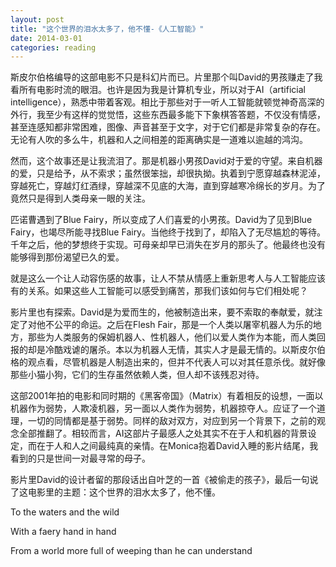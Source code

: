```yaml
---
layout: post
title: "这个世界的泪水太多了，他不懂-《人工智能》"
date: 2014-03-01
categories: reading
---
```


斯皮尔伯格编导的这部电影不只是科幻片而已。片里那个叫David的男孩赚走了我看所有电影时流的眼泪。也许是因为我是计算机专业，所以对于AI（artificial intelligence），熟悉中带着客观。相比于那些对于一听人工智能就顿觉神奇高深的外行，我至少有这样的觉觉悟，这些东西最多能下下象棋答答题，不仅没有情感，甚至连感知都非常困难，图像、声音甚至于文字，对于它们都是非常复杂的存在。无论有人吹的多么牛，机器和人之间相差的距离确实是一道难以逾越的鸿沟。

然而，这个故事还是让我流泪了。那是机器小男孩David对于爱的守望。来自机器的爱，只是给予，从不索求；虽然很笨拙，却很执拗。执着到宁愿穿越森林泥淖，穿越死亡，穿越灯红酒绿，穿越深不见底的大海，直到穿越寒冷绵长的岁月。为了竟然只是得到人类母亲一眼的关注。

匹诺曹遇到了Blue Fairy，所以变成了人们喜爱的小男孩。David为了见到Blue Fairy，也竭尽所能寻找Blue Fairy。当他终于找到了，却陷入了无尽尴尬的等待。千年之后，他的梦想终于实现。可母亲却早已消失在岁月的那头了。他最终也没有能够得到那份渴望已久的爱。

就是这么一个让人动容伤感的故事，让人不禁从情感上重新思考人与人工智能应该有的关系。如果这些人工智能可以感受到痛苦，那我们该如何与它们相处呢？

影片里也有探索。David是为爱而生的，他被制造出来，要不索取的奉献爱，就注定了对他不公平的命运。之后在Flesh Fair，那是一个人类以屠宰机器人为乐的地方，那些为人类服务的保姆机器人、性机器人，他们以爱人类作为本能，而人类回报的却是冷酷戏谑的屠杀。本以为机器人无情，其实人才是最无情的。以斯皮尔伯格的观点看，尽管机器是人制造出来的，但并不代表人可以对其任意杀伐。就好像那些小猫小狗，它们的生存虽然依赖人类，但人却不该残忍对待。

这部2001年拍的电影和同时期的《黑客帝国》（Matrix）有着相反的设想，一面以机器作为弱势，人欺凌机器，另一面以人类作为弱势，机器掠夺人。应证了一个道理，一切的同情都是基于弱势。同样的敌对双方，对应到另一个背景下，之前的观念全部推翻了。相较而言，AI这部片子最感人之处其实不在于人和机器的背景设定，而在于人和人之间最纯真的亲情。在Monica抱着David入睡的影片结尾，我看到的只是世间一对最寻常的母子。

影片里David的设计者留的那段话出自叶芝的一首《被偷走的孩子》，最后一句说了这电影里的主题：这个世界的泪水太多了，他不懂。


To the waters and the wild

With a faery hand in hand

From a world more full of weeping than he can understand